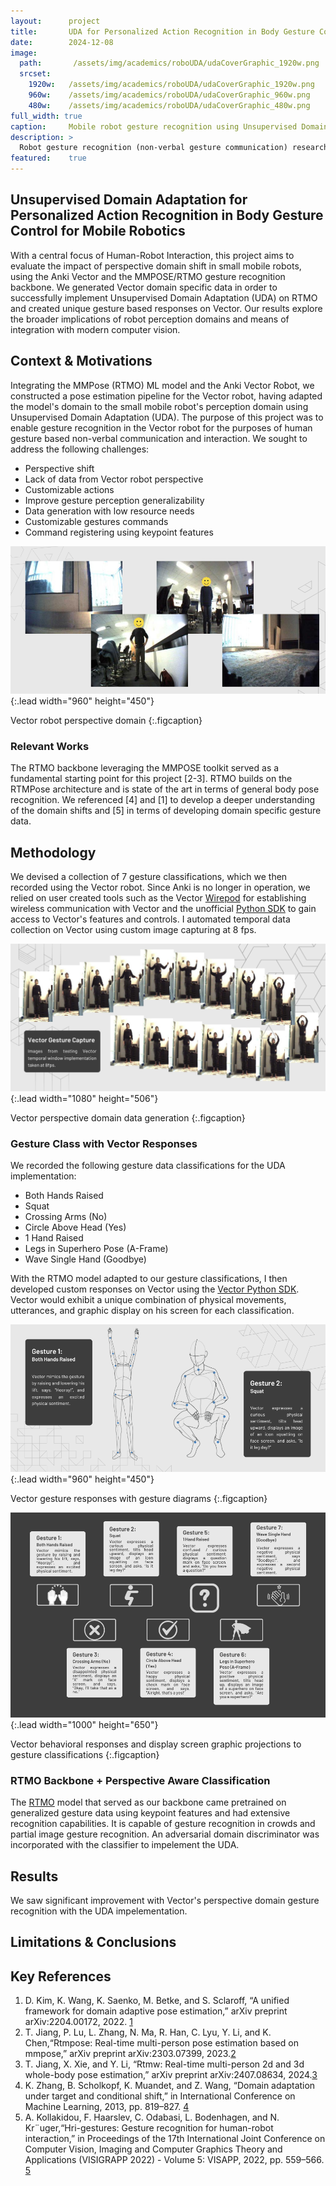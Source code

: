 ```yaml
---
layout:      project
title:       UDA for Personalized Action Recognition in Body Gesture Control for Mobile Robotics
date:        2024-12-08
image:
  path:       /assets/img/academics/roboUDA/udaCoverGraphic_1920w.png
  srcset:
    1920w:   /assets/img/academics/roboUDA/udaCoverGraphic_1920w.png
    960w:    /assets/img/academics/roboUDA/udaCoverGraphic_960w.png
    480w:    /assets/img/academics/roboUDA/udaCoverGraphic_480w.png
full_width: true
caption:     Mobile robot gesture recognition using Unsupervised Domain Adaptation.
description: >
  Robot gesture recognition (non-verbal gesture communication) research project centered on adapting perception domain to Anki Vector robot using Unsupervised Domain Adaption.
featured:    true
---
```

## Unsupervised Domain Adaptation for Personalized Action Recognition in Body Gesture Control for Mobile Robotics
 With a central focus of Human-Robot Interaction, this project aims to evaluate the impact of perspective domain shift in small mobile robots, using the Anki Vector and the MMPOSE/RTMO gesture recognition backbone.  We generated Vector domain specific data in order to successfully implement Unsupervised Domain Adaptation (UDA) on RTMO and created unique gesture based responses on Vector. Our results explore the broader implications of robot perception domains and means of integration with modern computer vision. 

## Context & Motivations
Integrating the MMPose (RTMO) ML model and the Anki Vector Robot, we constructed a pose estimation pipeline for the Vector robot, having adapted the model's domain to the small mobile robot's perception domain using Unsupervised Domain Adaptation (UDA).  The purpose of this project was to enable gesture recognition in the Vector robot for the purposes of human gesture based non-verbal communication and interaction.  We sought to address the following challenges:

- Perspective shift
- Lack of data from Vector robot perspective
- Customizable actions
- Improve gesture perception generalizability
- Data generation with low resource needs
- Customizable gestures commands
- Command registering using keypoint features

![Vector robot perspective domain](/assets/img/academics/roboUDA/perspectiveShift_motivations_graphic_960w450h.png){:.lead width="960" height="450"}

Vector robot perspective domain
{:.figcaption}

### Relevant Works
The RTMO backbone leveraging the MMPOSE toolkit served as a fundamental starting point for this project [2-3].  RTMO builds on the RTMPose architecture and is state of the art in terms of general body pose recognition.  We referenced [4] and [1] to develop a deeper understanding of the domain shifts and [5] in terms of developing domain specific gesture data. 

## Methodology
We devised a collection of 7 gesture classifications, which we then recorded using the Vector robot.  Since Anki is no longer in operation, we relied on user created tools such as the Vector [Wirepod](https://github.com/kercre123/wire-pod) for establishing wireless communication with Vector and the unofficial [Python SDK](https://github.com/anki/vector-python-sdk) to gain access to Vector's features and controls.  I automated temporal data collection on Vector using custom image capturing at 8 fps. 

![Vector gesture data generation implementation results](/assets/img/academics/roboUDA/vectorGestureCaptureImages_graphic_1080w506h.png){:.lead width="1080" height="506"}

Vector perspective domain data generation
{:.figcaption}

### Gesture Class with Vector Responses
We recorded the following gesture data classifications for the UDA implementation:

- Both Hands Raised
- Squat
- Crossing Arms (No)
- Circle Above Head (Yes)
- 1 Hand Raised
- Legs in Superhero Pose (A-Frame)
- Wave Single Hand (Goodbye)

With the RTMO model adapted to our gesture classifications, I then developed custom responses on Vector using the [Vector Python SDK](https://github.com/anki/vector-python-sdk).  Vector would exhibit a unique combination of physical movements, utterances, and graphic display on his screen for each classification.

![Vector gesture responses with gesture diagrams](/assets/img/academics/roboUDA/gestureDiagram_graphic_960w450h.png){:.lead width="960" height="450"}

Vector gesture responses with gesture diagrams
{:.figcaption}

![Vector responses and display screen graphic projections to classifications](/assets/img/academics/roboUDA/gestureClassifications_faceGraphic_1000w650h.png){:.lead width="1000" height="650"}

Vector behavioral responses and display screen graphic projections to gesture classifications
{:.figcaption}

### RTMO Backbone + Perspective Aware Classification
The [RTMO](https://mmpose.readthedocs.io/en/latest/model_zoo_papers/algorithms.html#rtmo) model that served as our backbone came pretrained on generalized gesture data using keypoint features and had extensive recognition capabilities.  It is capable of gesture recognition in crowds and partial image gesture recognition. An adversarial domain discriminator was incorporated with the classifier to impelement the UDA.  

## Results
We saw significant improvement with Vector's perspective domain gesture recognition with the UDA impelementation.  

## Limitations & Conclusions

## Key References
1.  D. Kim, K. Wang, K. Saenko, M. Betke, and S. Sclaroff, “A unified framework for domain adaptive pose estimation,” arXiv preprint arXiv:2204.00172, 2022. [1](https://arxiv.org/abs/2204.00172)
2.  T. Jiang, P. Lu, L. Zhang, N. Ma, R. Han, C. Lyu, Y. Li, and K. Chen,“Rtmpose: Real-time multi-person pose estimation based on mmpose,” arXiv preprint arXiv:2303.07399, 2023.[2](https://arxiv.org/abs/2303.07399)
3. T. Jiang, X. Xie, and Y. Li, “Rtmw: Real-time multi-person 2d and 3d whole-body pose estimation,” arXiv preprint arXiv:2407.08634, 2024.[3](https://arxiv.org/abs/2407.08634)
4. K. Zhang, B. Scholkopf, K. Muandet, and Z. Wang, “Domain adaptation under target and conditional shift,” in International Conference on Machine Learning, 2013, pp. 819–827. [4](https://proceedings.mlr.press/v28/zhang13d.pdf)
5. A. Kollakidou, F. Haarslev, C. Odabasi, L. Bodenhagen, and N. Kr¨uger,“Hri-gestures: Gesture recognition for human-robot interaction,” in Proceedings of the 17th International Joint Conference on Computer Vision, Imaging and Computer Graphics Theory and Applications (VISIGRAPP 2022) - Volume 5: VISAPP, 2022, pp. 559–566. [5](https://portal.findresearcher.sdu.dk/en/publications/hri-gestures-gesture-recognition-for-human-robot-interaction)